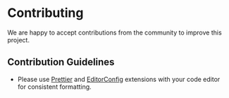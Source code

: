 # Contributing

We are happy to accept contributions from the community to improve this project.

## Contribution Guidelines

- Please use [Prettier](https://prettier.io/) and [EditorConfig](https://editorconfig.org) extensions with your code editor for consistent formatting.
